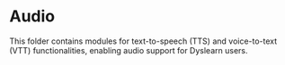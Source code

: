 # Audio

This folder contains modules for text-to-speech (TTS) and voice-to-text (VTT) functionalities, enabling audio support for Dyslearn users.
